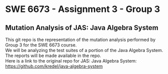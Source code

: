 # SWE 6673 - Assignment 3 - Group 3
## Mutation Analysis of JAS: Java Algebra System
This git repo is the representation of the mutation analysis performed by Group 3 for the SWE 6673 course.  
We will be analyzing the test suites of a portion of the Java Algebra System. The reports will be made available in the repo.  
Here is a link to the original repo for JAS: Java Algebra System: https://github.com/kredel/java-algebra-system  
